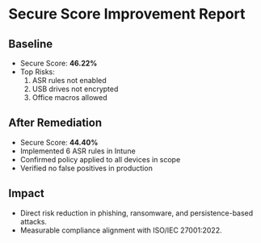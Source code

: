 # Secure Score Improvement Report

## Baseline
- Secure Score: **46.22%**
- Top Risks:
  1. ASR rules not enabled
  2. USB drives not encrypted
  3. Office macros allowed

## After Remediation
- Secure Score: **44.40%**
- Implemented 6 ASR rules in Intune
- Confirmed policy applied to all devices in scope
- Verified no false positives in production

## Impact
- Direct risk reduction in phishing, ransomware, and persistence-based attacks.
- Measurable compliance alignment with ISO/IEC 27001:2022.
